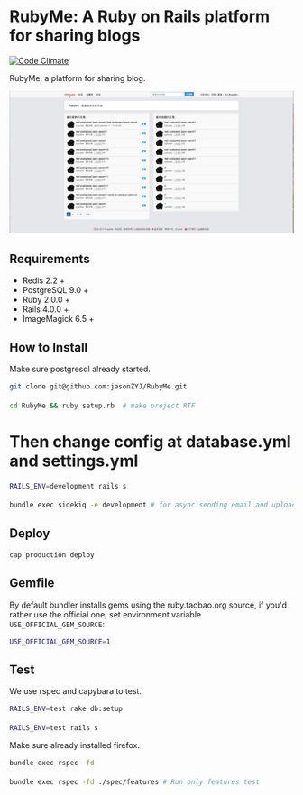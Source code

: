 RubyMe: A Ruby on Rails platform for sharing blogs
=======

[![Code Climate](https://codeclimate.com/github/J-Y/RubyMe/badges/gpa.svg)](https://codeclimate.com/github/J-Y/RubyMe)

RubyMe, a platform for sharing blog.

![](public/RubyMe.jpg)

## Requirements

* Redis 2.2 +
* PostgreSQL 9.0 +
* Ruby 2.0.0 +
* Rails 4.0.0 +
* ImageMagick 6.5 +

## How to Install

Make sure postgresql already started.
```bash
git clone git@github.com:jasonZYJ/RubyMe.git

cd RubyMe && ruby setup.rb  # make project RTF
```
# Then change config at database.yml and settings.yml
```bash
RAILS_ENV=development rails s

bundle exec sidekiq -e development # for async sending email and uploading
```

## Deploy

```bash
cap production deploy
```

## Gemfile

By default bundler installs gems using the ruby.taobao.org source,
if you'd rather use the official one, set environment variable `USE_OFFICIAL_GEM_SOURCE`:

```bash
USE_OFFICIAL_GEM_SOURCE=1
```

## Test

We use rspec and capybara to test.
```bash
RAILS_ENV=test rake db:setup

RAILS_ENV=test rails s
```

Make sure already installed firefox.
```bash
bundle exec rspec -fd

bundle exec rspec -fd ./spec/features # Run only features test
```
